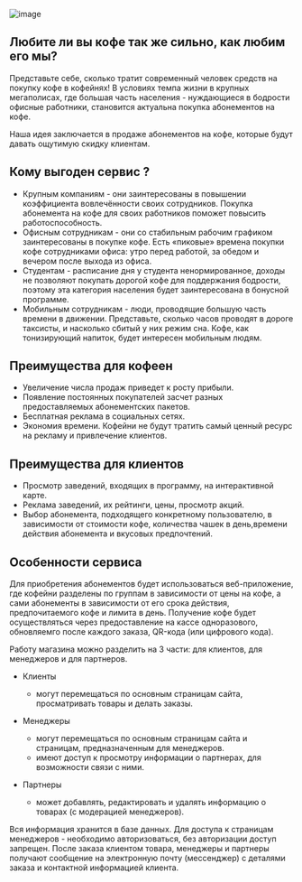 ![image](https://user-images.githubusercontent.com/92352077/172925634-f4ba7a37-58b2-4cc7-b193-dbb69aaa7090.png)


## Любите ли вы кофе так же сильно, как любим его мы?

Представьте себе, сколько тратит современный человек средств на покупку кофе в кофейнях! В условиях темпа жизни в крупных мегаполисах, где большая часть населения - нуждающиеся в бодрости офисные работники, становится актуальна покупка абонементов на кофе.

Наша идея заключается в продаже абонементов на кофе, которые будут давать ощутимую скидку клиентам.


## Кому выгоден сервис ?

* Крупным компаниям - они заинтересованы в повышении коэффициента вовлечённости своих сотрудников. Покупка абонемента на кофе для своих работников поможет повысить работоспособность.
* Офисным сотрудникам - они со стабильным рабочим графиком заинтересованы в покупке кофе. Есть «пиковые» времена покупки кофе сотрудниками офиса: утро перед работой, за обедом и вечером после выхода из офиса.
* Студентам - расписание дня у студента ненормированное, доходы не позволяют покупать дорогой кофе для поддержания бодрости, поэтому эта категория населения будет заинтересована в бонусной программе.
* Мобильным сотрудникам - люди, проводящие большую часть времени в движении. Представьте, сколько часов проводят в дороге таксисты, и насколько сбитый у них режим сна. Кофе, как тонизирующий напиток, будет интересен мобильным людям.

## Преимущества для кофеен

* Увеличение числа продаж приведет к росту прибыли.
* Появление постоянных покупателей засчет разных предоставляемых абонементских пакетов.
* Бесплатная реклама в социальных сетях.
* Экономия времени. Кофейни не будут тратить самый ценный ресурс на рекламу и привлечение клиентов.

## Преимущества для клиентов

* Просмотр заведений, входящих в программу, на интерактивной карте.
* Реклама заведений, их рейтинги, цены, просмотр акций.
* Выбор абонемента, подходящего конкретному пользователю, в зависимости от стоимости кофе, количества чашек в день,времени действия абонемента и вкусовых предпочтений.

## Особенности сервиса

Для приобретения абонементов будет использоваться веб-приложение, где кофейни разделены по группам в зависимости от цены на кофе, а сами абонементы в зависимости от его срока действия, предпочитаемого кофе и лимита в день. Получение кофе будет осуществляться через предоставление на кассе одноразового, обновляемго после каждого заказа, QR-кода (или цифрового кода).

Работу магазина можно разделить на 3 части: для клиентов, для менеджеров и для партнеров.

* Клиенты
  * могут перемещаться по основным страницам сайта, просматривать товары и делать заказы.

* Менеджеры
  * могут перемещаться по основным страницам сайта и страницам, предназначенным для менеджеров.
  * имеют доступ к просмотру информации о партнерах, для возможности связи с ними.
  
* Партнеры
  * может добавлять, редактировать и удалять информацию о товарах (с модерацией менеджеров).

Вся информация хранится в базе данных. Для доступа к страницам менеджеров - необходимо авторизоваться, без авторизации доступ запрещен. После заказа клиентом товара, менеджеры и партнеры получают сообщение на электронную почту (мессенджер) с деталями заказа и контактной информацией клиента.
